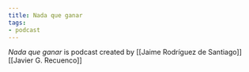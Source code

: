 ```yaml
---
title: Nada que ganar
tags:
- podcast
---
```


_*Nada que ganar*_ is podcast created by [[Jaime Rodríguez de Santiago]] [[Javier G. Recuenco]]
